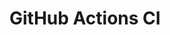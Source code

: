 # GitHub Actions CI























































































































































































































































































































































































































































































































































































































































































































































































































































































































































































































































































































































































































































































































































































































































































































































































































































































































































































































































































































































































































































































































































































































































































































































































































































































































































































































































































































































































































































































































































































































































































































































































































































































































